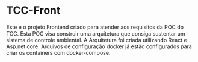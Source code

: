 # TCC-Front

Este é o projeto Frontend criado para atender aos requisitos da POC do TCC. Esta POC visa construir uma arquitetura
que consiga sustentar um sistema de controle ambiental. A Arquitetura foi criada utilizando React e Asp.net core. 
Arquivos de configuração docker já estão configurados para criar os containers com docker-compose.
